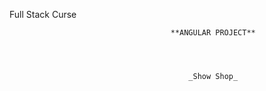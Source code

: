 Full Stack Curse


                                        **ANGULAR PROJECT**




                                            _Show Shop_ 